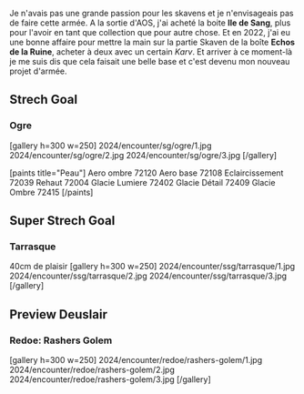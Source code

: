 Je n'avais pas une grande passion pour les skavens et je n'envisageais pas de faire cette armée. A la sortie d'AOS, j'ai acheté la boite **Ile de Sang**, plus pour l'avoir en tant que collection que pour autre chose.
Et en 2022, j'ai eu une bonne affaire pour mettre la main sur la partie Skaven de la boîte **Echos de la Ruine**, acheter à deux avec un certain *Karv*.
Et arriver à ce moment-là je me suis dis que cela faisait une belle base et c'est devenu mon nouveau projet d'armée.

## Strech Goal
### Ogre
[gallery h=300 w=250]
2024/encounter/sg/ogre/1.jpg
2024/encounter/sg/ogre/2.jpg
2024/encounter/sg/ogre/3.jpg
[/gallery]

[paints title="Peau"]
Aero ombre	72120
Aero base	72108
Eclaircissement	72039
Rehaut	72004
Glacie Lumiere	72402
Glacie Détail	72409
Glacie Ombre	72415
[/paints]

## Super Strech Goal
### Tarrasque
40cm de plaisir
[gallery h=300 w=250]
2024/encounter/ssg/tarrasque/1.jpg
2024/encounter/ssg/tarrasque/2.jpg
2024/encounter/ssg/tarrasque/3.jpg
[/gallery]

## Preview Deuslair
### Redoe: Rashers Golem
[gallery h=300 w=250]
2024/encounter/redoe/rashers-golem/1.jpg
2024/encounter/redoe/rashers-golem/2.jpg
2024/encounter/redoe/rashers-golem/3.jpg
[/gallery]


